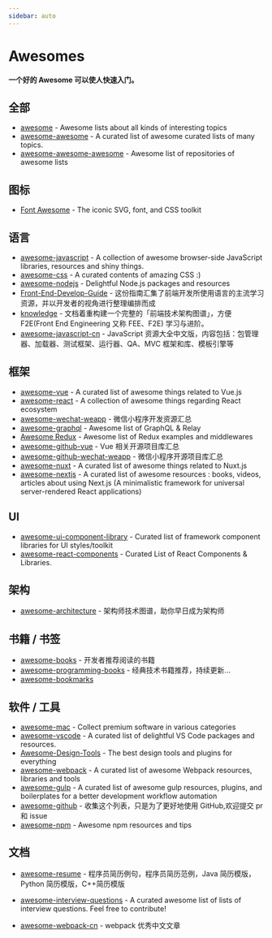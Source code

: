 ```yaml
---
sidebar: auto
---
```


# Awesomes

**一个好的 Awesome 可以使人快速入门。**

## 全部

- [awesome](https://github.com/sindresorhus/awesome) - Awesome lists about all kinds of interesting topics
- [awesome-awesome](https://github.com/emijrp/awesome-awesome) - A curated list of awesome curated lists of many topics.
- [awesome-awesome-awesome](https://github.com/jonatasbaldin/awesome-awesome-awesome) - Awesome list of repositories of awesome lists

## 图标

- [Font Awesome](https://github.com/FortAwesome/Font-Awesome) - The iconic SVG, font, and CSS toolkit

## 语言

- [awesome-javascript](https://github.com/sorrycc/awesome-javascript) - A collection of awesome browser-side JavaScript libraries, resources and shiny things.
- [awesome-css](https://github.com/awesome-css-group/awesome-css) - A curated contents of amazing CSS :)
- [awesome-nodejs](https://github.com/sindresorhus/awesome-nodejs) - Delightful Node.js packages and resources
- [Front-End-Develop-Guide](https://github.com/icepy/Front-End-Develop-Guide) - 这份指南汇集了前端开发所使用语言的主流学习资源，并以开发者的视角进行整理编排而成
- [knowledge](https://github.com/f2e-awesome/knowledge) - 文档着重构建一个完整的「前端技术架构图谱」，方便 F2E(Front End Engineering 又称 FEE、F2E) 学习与进阶。
- [awesome-javascript-cn](https://github.com/jobbole/awesome-javascript-cn) - JavaScript 资源大全中文版，内容包括：包管理器、加载器、测试框架、运行器、QA、MVC 框架和库、模板引擎等

## 框架

- [awesome-vue](https://github.com/vuejs/awesome-vue) - A curated list of awesome things related to Vue.js
- [awesome-react](https://github.com/enaqx/awesome-react) - A collection of awesome things regarding React ecosystem
- [awesome-wechat-weapp](https://github.com/justjavac/awesome-wechat-weapp) - 微信小程序开发资源汇总
- [awesome-graphql](https://github.com/chentsulin/awesome-graphql) - Awesome list of GraphQL & Relay
- [Awesome Redux](https://github.com/xgrommx/awesome-redux) - Awesome list of Redux examples and middlewares
- [awesome-github-vue](https://github.com/opendigg/awesome-github-vue) - Vue 相关开源项目库汇总
- [awesome-github-wechat-weapp](https://github.com/opendigg/awesome-github-wechat-weapp) - 微信小程序开源项目库汇总
- [awesome-nuxt](https://github.com/nuxt-community/awesome-nuxt) - A curated list of awesome things related to Nuxt.js
- [awesome-nextjs](https://github.com/unicodeveloper/awesome-nextjs) - A curated list of awesome resources : books, videos, articles about using Next.js (A minimalistic framework for universal server-rendered React applications)

## UI

- [awesome-ui-component-library](https://github.com/anubhavsrivastava/awesome-ui-component-library) - Curated list of framework component libraries for UI styles/toolkit
- [awesome-react-components](https://github.com/brillout/awesome-react-components) - Curated List of React Components & Libraries.

## 架构

- [awesome-architecture](https://github.com/toutiaoio/awesome-architecture) - 架构师技术图谱，助你早日成为架构师

## 书籍 / 书签

- [awesome-books](https://github.com/guanpengchn/awesome-books) - 开发者推荐阅读的书籍
- [awesome-programming-books](https://github.com/royeo/awesome-programming-books) - 经典技术书籍推荐，持续更新...
- [awesome-bookmarks](https://github.com/PanJiaChen/awesome-bookmarks)

## 软件 / 工具

- [awesome-mac](https://github.com/jaywcjlove/awesome-mac) - Collect premium software in various categories
- [awesome-vscode](https://github.com/viatsko/awesome-vscode) - A curated list of delightful VS Code packages and resources.
- [Awesome-Design-Tools](https://github.com/LisaDziuba/Awesome-Design-Tools) - The best design tools and plugins for everything
- [awesome-webpack](https://github.com/webpack-contrib/awesome-webpack) - A curated list of awesome Webpack resources, libraries and tools
- [awesome-gulp](https://github.com/alferov/awesome-gulp) - A curated list of awesome gulp resources, plugins, and boilerplates for a better development workflow automation
- [awesome-github](https://github.com/AntBranch/awesome-github) - 收集这个列表，只是为了更好地使用 GitHub,欢迎提交 pr 和 issue
- [awesome-npm](https://github.com/sindresorhus/awesome-npm) - Awesome npm resources and tips

## 文档

- [awesome-resume](https://github.com/resumejob/awesome-resume) - 程序员简历例句，程序员简历范例，Java 简历模版，Python 简历模版，C++简历模版

- [awesome-interview-questions](https://github.com/MaximAbramchuck/awesome-interview-questions) - A curated awesome list of lists of interview questions. Feel free to contribute!
- [awesome-webpack-cn](https://github.com/webpack-china/awesome-webpack-cn) - webpack 优秀中文文章